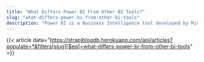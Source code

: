 ```yaml
---
title: "What Differs Power BI From Other BI Tools?"
slug: "what-differs-power-bi-from-other-bi-tools"
description: "Power BI is a Business Intelligence tool developed by Microsoft that allows for interactive visualizations and analytics. It enables users to create their own customized report and dashboard. As we all know, Power BI is a small but powerful reporting tool that enables businesses to make data-driven decisions that meet their needs. Now let's look at what sets it apart from other BI tools and what you'll get when you buy it."
---
```


{{< article data="https://strapiblogdb.herokuapp.com/api/articles?populate=*&filters[slug][$eq]=what-differs-power-bi-from-other-bi-tools" >}}
